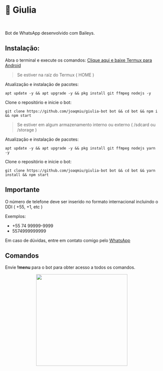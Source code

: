 # 🤖 Giulia

<br />

Bot de WhatsApp desenvolvido com Baileys.

## Instalação:

Abra o terminal e execute os comandos:
[Clique aqui e baixe Termux para Android](https://f-droid.org/pt_BR/packages/com.termux/)

> Se estiver na raíz do Termux ( HOME )

Atualização e instalação de pacotes:
```
apt update -y && apt upgrade -y && pkg install git ffmpeg nodejs -y

```

Clone o repositório e inicie o bot:

```
git clone https://github.com/joaqmiu/giulia-bot bot && cd bot && npm i && npm start

```

> Se estiver em algum armazenamento interno ou externo ( /sdcard ou /storage )

Atualização e instalação de pacotes:
```
apt update -y && apt upgrade -y && pkg install git ffmpeg nodejs yarn -y

```
Clone o repositório e inicie o bot:

```
git clone https://github.com/joaqmiu/giulia-bot bot && cd bot && yarn install && npm start

```

## Importante

O número de telefone deve ser inserido no formato internacional incluindo o DDI ( +55, +1, etc )

Exemplos:
- +55 74 99999-9999
-  5574999999999

Em caso de dúvidas, entre em contato comigo pelo [WhatsApp](https://wa.me/557481033040)

## Comandos

Envie <strong>!menu</strong> para o bot para obter acesso a todos os comandos.

<div align="center">
    <img src="https://img96.pixhost.to/images/867/485490833_4235.jpg" width="300">
</div>
